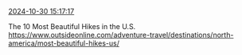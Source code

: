 [2024-10-30 15:17:17](https://mstdn.social/@hill_wanderer/113397035009506850)

The 10 Most Beautiful Hikes in the U.S. <a href="https://www.outsideonline.com/adventure-travel/destinations/north-america/most-beautiful-hikes-us/" target="_blank" rel="nofollow noopener noreferrer" translate="no">https://www.outsideonline.com/adventure-travel/destinations/north-america/most-beautiful-hikes-us/</a>